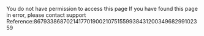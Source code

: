 You do not have permission to access this page If you have found this page in error, please contact support Reference:867933868702141770190021075155993843120034968299102359